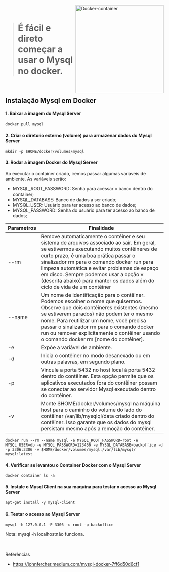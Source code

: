 <div style="display: inline_block"><br>
  <img align="right" alt="Docker-container" style="width: auto; height:280px;" 
     src="https://user-images.githubusercontent.com/93828234/218291000-ff3de5dd-b24e-4b6b-b747-9cbd25ca3435.png">
</div>

<br>

> # É fácil e direto começar a usar o Mysql no docker.

<br>

## Instalação Mysql em Docker

#### 1. Baixar a imagem do Mysql Server
```
docker pull mysql
```

#### 2. Criar o diretorio externo (volume) para armazenar dados do Mysql Server
```
mkdir -p $HOME/docker/volumes/mysql
```

#### 3. Rodar a imagem Docker do Mysql Server

Ao executar o container criado, iremos passar algumas variáveis de ambiente. As variáveis serão:

- MYSQL_ROOT_PASSWORD: Senha para acessar o banco dentro do container;
- MYSQL_DATABASE: Banco de dados a ser criado;
- MYSQL_USER: Usuário para ter acesso ao banco de dados;
- MYSQL_PASSWORD: Senha do usuário para ter acesso ao banco de dados;

Parametros | Finalidade
---------- | ----------
--rm | Remove automaticamente o contêiner e seu sistema de arquivos associado ao sair. Em geral, se estivermos executando muitos contêineres de curto prazo, é uma boa prática passar o sinalizador rm para o comando docker run para limpeza automática e evitar problemas de espaço em disco. Sempre podemos usar a opção v (descrita abaixo) para manter os dados além do ciclo de vida de um contêiner
--name | Um nome de identificação para o contêiner. Podemos escolher o nome que quisermos. Observe que dois contêineres existentes (mesmo se estiverem parados) não podem ter o mesmo nome. Para reutilizar um nome, você precisa passar o sinalizador rm para o comando docker run ou remover explicitamente o contêiner usando o comando docker rm [nome do contêiner].
-e | Expõe a variável de ambiente.
-d | Inicia o contêiner no modo desanexado ou em outras palavras, em segundo plano.
-p | Vincule a porta 5432 no host local à porta 5432 dentro do contêiner. Esta opção permite que os aplicativos executados fora do contêiner possam se conectar ao servidor Mysql executado dentro do contêiner.
-v | Monte $HOME/docker/volumes/mysql na máquina host para o caminho do volume do lado do contêiner /var/lib/mysqlql/data criado dentro do contêiner. Isso garante que os dados do mysql persistam mesmo após a remoção do contêiner.

```
docker run --rm --name mysql -e MYSQL_ROOT_PASSWORD=root -e MYSQL_USER=db -e MYSQL_PASSWORD=123456 -e MYSQL_DATABASE=backoffice -d -p 3306:3306 -v $HOME/docker/volumes/mysql:/var/lib/mysql/ mysql:latest
```

#### 4. Verificar se levantou o Container Docker com o Mysql Server
```
docker container ls -a
```

#### 5. Instale o Mysql Client na sua maquina para testar o acesso ao Mysql Server
```
apt-get install -y mysql-client
```

#### 6. Testar o acesso ao Mysql Server
```
mysql -h 127.0.0.1 -P 3306 -u root -p backoffice
```

Nota: mysql -h localhostnão funciona.

<br><br>
Referências
- https://johnfercher.medium.com/mysql-docker-7ff6d50d6cf1



